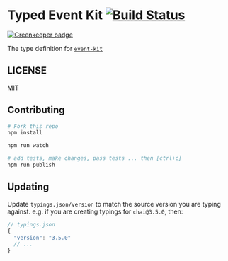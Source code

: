 # Typed Event Kit  [![Build Status](https://travis-ci.org/typed-typings/npm-event-kit.svg?branch=master)](https://travis-ci.org/typed-typings/npm-event-kit)

[![Greenkeeper badge](https://badges.greenkeeper.io/types/npm-event-kit.svg)](https://greenkeeper.io/)


The type definition for [`event-kit`](https://github.com/atom/event-kit.git)

## LICENSE

MIT

## Contributing

```sh
# Fork this repo
npm install

npm run watch

# add tests, make changes, pass tests ... then [ctrl+c]
npm run publish
```

## Updating

Update `typings.json/version` to match the source version you are typing against.
e.g. if you are creating typings for `chai@3.5.0`, then:

```js
// typings.json
{
  "version": "3.5.0"
  // ...
}
```
